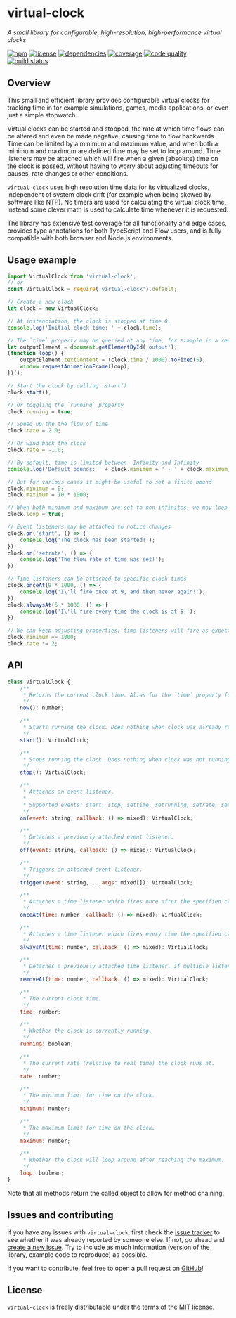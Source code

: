 # virtual-clock
*A small library for configurable, high-resolution, high-performance virtual clocks*

[![npm](https://img.shields.io/npm/v/virtual-clock.svg)](https://www.npmjs.com/package/virtual-clock)
[![license](https://img.shields.io/npm/l/virtual-clock.svg)](https://github.com/DvdGiessen/virtual-clock/blob/master/LICENSE)
[![dependencies](https://img.shields.io/david/DvdGiessen/virtual-clock.svg)](https://david-dm.org/DvdGiessen/virtual-clock)
[![coverage](https://img.shields.io/codecov/c/github/DvdGiessen/virtual-clock/master.svg)](https://codecov.io/gh/DvdGiessen/virtual-clock)
[![code quality](https://img.shields.io/codacy/grade/bae573f4dab14b01af199ad21c810318/master.svg)](https://www.codacy.com/app/github_94/virtual-clock)
[![build status](https://img.shields.io/travis/DvdGiessen/virtual-clock/master.svg)](https://travis-ci.org/DvdGiessen/virtual-clock)

## Overview
This small and efficient library provides configurable virtual clocks for
tracking time in for example simulations, games, media applications, or even
just a simple stopwatch.

Virtual clocks can be started and stopped, the rate at which time flows can be
altered and even be made negative, causing time to flow backwards. Time can be
limited by a minimum and maximum value, and when both a minimum and maximum are
defined time may be set to loop around. Time listeners may be attached which
will fire when a given (absolute) time on the clock is passed, without having
to worry about adjusting timeouts for pauses, rate changes or other conditions.

`virtual-clock` uses high resolution time data for its virtualized clocks,
independent of system clock drift (for example when being skewed by software
like NTP). No timers are used for calculating the virtual clock time, instead
some clever math is used to calculate time whenever it is requested.

The library has extensive test coverage for all functionality and edge cases,
provides type annotations for both TypeScript and Flow users, and is fully
compatible with both browser and Node.js environments.

## Usage example
```js
import VirtualClock from 'virtual-clock';
// or
const VirtualClock = require('virtual-clock').default;

// Create a new clock
let clock = new VirtualClock;

// At instanciation, the clock is stopped at time 0.
console.log('Initial clock time: ' + clock.time);

// The `time` property may be queried at any time, for example in a render loop
let outputElement = document.getElementById('output');
(function loop() {
    outputElement.textContent = (clock.time / 1000).toFixed(5);
    window.requestAnimationFrame(loop);
})();

// Start the clock by calling .start()
clock.start();

// Or toggling the `running` property
clock.running = true;

// Speed up the the flow of time
clock.rate = 2.0;

// Or wind back the clock
clock.rate = -1.0;

// By default, time is limited between -Infinity and Infinity
console.log('Default bounds: ' + clock.minimum + ' - ' + clock.maximum);

// But for various cases it might be useful to set a finite bound
clock.minimum = 0;
clock.maximum = 10 * 1000;

// When both minimum and maximum are set to non-infinites, we may loop time
clock.loop = true;

// Event listeners may be attached to notice changes
clock.on('start', () => {
    console.log('The clock has been started!');
});
clock.on('setrate', () => {
    console.log('The flow rate of time was set!');
});

// Time listeners can be attached to specific clock times
clock.onceAt(9 * 1000, () => {
    console.log('I\'ll fire once at 9, and then never again!');
});
clock.alwaysAt(5 * 1000, () => {
    console.log('I\'ll fire every time the clock is at 5!');
});

// We can keep adjusting properties; time listeners will fire as expected
clock.minimum += 1000;
clock.rate *= 2;
```

## API
```js
class VirtualClock {
    /**
     * Returns the current clock time. Alias for the `time` property for compatibility with the Clock interface.
     */
    now(): number;

    /**
     * Starts running the clock. Does nothing when clock was already running.
     */
    start(): VirtualClock;

    /**
     * Stops running the clock. Does nothing when clock was not running.
     */
    stop(): VirtualClock;

    /**
     * Attaches an event listener.
     *
     * Supported events: start, stop, settime, setrunning, setrate, setminimum, setmaximum, setloop
     */
    on(event: string, callback: () => mixed): VirtualClock;

    /**
     * Detaches a previously attached event listener.
     */
    off(event: string, callback: () => mixed): VirtualClock;

    /**
     * Triggers an attached event listener.
     */
    trigger(event: string, ...args: mixed[]): VirtualClock;

    /**
     * Attaches a time listener which fires once after the specified clock time has passed.
     */
    onceAt(time: number, callback: () => mixed): VirtualClock;

    /**
     * Attaches a time listener which fires every time the specified clock time has passed.
     */
    alwaysAt(time: number, callback: () => mixed): VirtualClock;

    /**
     * Detaches a previously attached time listener. If multiple listeners match, all are removed.
     */
    removeAt(time: number, callback: () => mixed): VirtualClock;

    /**
     * The current clock time.
     */
    time: number;

    /**
     * Whether the clock is currently running.
     */
    running: boolean;

    /**
     * The current rate (relative to real time) the clock runs at.
     */
    rate: number;

    /**
     * The minimum limit for time on the clock.
     */
    minimum: number;

    /**
     * The maximum limit for time on the clock.
     */
    maximum: number;

    /**
     * Whether the clock will loop around after reaching the maximum.
     */
    loop: boolean;
}
```
Note that all methods return the called object to allow for method chaining.

## Issues and contributing
If you have any issues with `virtual-clock`, first check the [issue tracker](
https://github.com/DvdGiessen/virtual-clock/issues) to see whether it was
already reported by someone else. If not, go ahead and [create a new issue](
https://github.com/DvdGiessen/virtual-clock/issues/new). Try to include as much
information (version of the library, example code to reproduce) as possible.

If you want to contribute, feel free to open a pull request on [GitHub](
https://github.com/DvdGiessen/virtual-clock)!

## License
`virtual-clock` is freely distributable under the terms of the
[MIT license](https://github.com/DvdGiessen/virtual-clock/blob/master/LICENSE).
